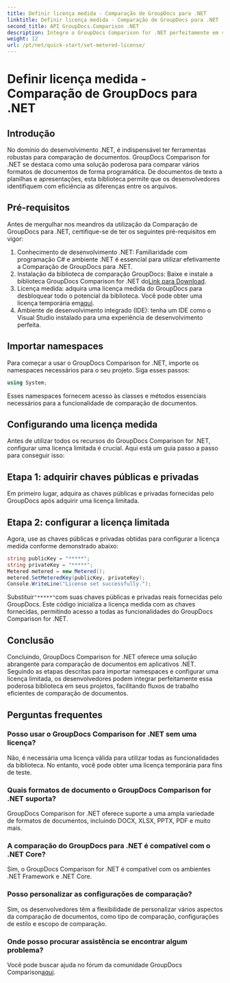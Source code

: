 ```yaml
---
title: Definir licença medida - Comparação de GroupDocs para .NET
linktitle: Definir licença medida - Comparação de GroupDocs para .NET
second_title: API GroupDocs.Comparison .NET
description: Integre o GroupDocs Comparison for .NET perfeitamente em seus projetos .NET para obter fluxos de trabalho eficientes de comparação de documentos.
weight: 12
url: /pt/net/quick-start/set-metered-license/
---
```


# Definir licença medida - Comparação de GroupDocs para .NET

## Introdução
No domínio do desenvolvimento .NET, é indispensável ter ferramentas robustas para comparação de documentos. GroupDocs Comparison for .NET se destaca como uma solução poderosa para comparar vários formatos de documentos de forma programática. De documentos de texto a planilhas e apresentações, esta biblioteca permite que os desenvolvedores identifiquem com eficiência as diferenças entre os arquivos.
## Pré-requisitos
Antes de mergulhar nos meandros da utilização da Comparação de GroupDocs para .NET, certifique-se de ter os seguintes pré-requisitos em vigor:
1. Conhecimento de desenvolvimento .NET: Familiaridade com programação C# e ambiente .NET é essencial para utilizar efetivamente a Comparação de GroupDocs para .NET.
2.  Instalação da biblioteca de comparação GroupDocs: Baixe e instale a biblioteca GroupDocs Comparison for .NET do[Link para Download](https://releases.groupdocs.com/comparison/net/).
3. Licença medida: adquira uma licença medida do GroupDocs para desbloquear todo o potencial da biblioteca. Você pode obter uma licença temporária em[aqui](https://purchase.groupdocs.com/temporary-license/).
4. Ambiente de desenvolvimento integrado (IDE): tenha um IDE como o Visual Studio instalado para uma experiência de desenvolvimento perfeita.

## Importar namespaces
Para começar a usar o GroupDocs Comparison for .NET, importe os namespaces necessários para o seu projeto. Siga esses passos:

```csharp
using System;
```
Esses namespaces fornecem acesso às classes e métodos essenciais necessários para a funcionalidade de comparação de documentos.
## Configurando uma licença medida
Antes de utilizar todos os recursos do GroupDocs Comparison for .NET, configurar uma licença limitada é crucial. Aqui está um guia passo a passo para conseguir isso:
## Etapa 1: adquirir chaves públicas e privadas
Em primeiro lugar, adquira as chaves públicas e privadas fornecidas pelo GroupDocs após adquirir uma licença limitada.
## Etapa 2: configurar a licença limitada
Agora, use as chaves públicas e privadas obtidas para configurar a licença medida conforme demonstrado abaixo:
```csharp
string publicKey = "*****";
string privateKey = "*****";
Metered metered = new Metered();
metered.SetMeteredKey(publicKey, privateKey);
Console.WriteLine("License set successfully.");
```
 Substituir`"*****"`com suas chaves públicas e privadas reais fornecidas pelo GroupDocs. Este código inicializa a licença medida com as chaves fornecidas, permitindo acesso a todas as funcionalidades do GroupDocs Comparison for .NET.

## Conclusão
Concluindo, GroupDocs Comparison for .NET oferece uma solução abrangente para comparação de documentos em aplicativos .NET. Seguindo as etapas descritas para importar namespaces e configurar uma licença limitada, os desenvolvedores podem integrar perfeitamente essa poderosa biblioteca em seus projetos, facilitando fluxos de trabalho eficientes de comparação de documentos.
## Perguntas frequentes
### Posso usar o GroupDocs Comparison for .NET sem uma licença?
Não, é necessária uma licença válida para utilizar todas as funcionalidades da biblioteca. No entanto, você pode obter uma licença temporária para fins de teste.
### Quais formatos de documento o GroupDocs Comparison for .NET suporta?
GroupDocs Comparison for .NET oferece suporte a uma ampla variedade de formatos de documentos, incluindo DOCX, XLSX, PPTX, PDF e muito mais.
### A comparação do GroupDocs para .NET é compatível com o .NET Core?
Sim, o GroupDocs Comparison for .NET é compatível com os ambientes .NET Framework e .NET Core.
### Posso personalizar as configurações de comparação?
Sim, os desenvolvedores têm a flexibilidade de personalizar vários aspectos da comparação de documentos, como tipo de comparação, configurações de estilo e escopo de comparação.
### Onde posso procurar assistência se encontrar algum problema?
 Você pode buscar ajuda no fórum da comunidade GroupDocs Comparison[aqui](https://forum.groupdocs.com/c/comparison/12).